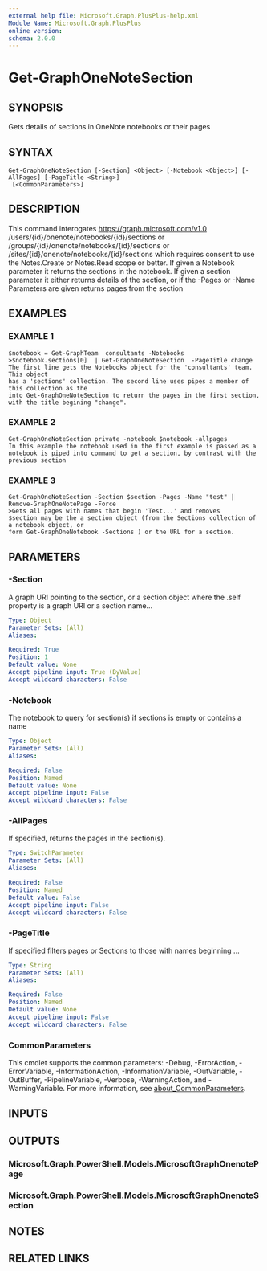 ```yaml
---
external help file: Microsoft.Graph.PlusPlus-help.xml
Module Name: Microsoft.Graph.PlusPlus
online version:
schema: 2.0.0
---
```


# Get-GraphOneNoteSection

## SYNOPSIS
Gets details of  sections in OneNote notebooks or their pages

## SYNTAX

```
Get-GraphOneNoteSection [-Section] <Object> [-Notebook <Object>] [-AllPages] [-PageTitle <String>]
 [<CommonParameters>]
```

## DESCRIPTION
This command interogates  https://graph.microsoft.com/v1.0
    /users/{id}/onenote/notebooks/{id}/sections
or /groups/{id}/onenote/notebooks/{id}/sections
or  /sites/{id}/onenote/notebooks/{id}/sections
which requires consent to use the Notes.Create or Notes.Read scope or better.
If given a Notebook parameter it returns the sections in the notebook.
If given a section parameter it either returns details of the section, or
if the -Pages or -Name Parameters are given returns pages from the section

## EXAMPLES

### EXAMPLE 1
```
$notebook = Get-GraphTeam  consultants -Notebooks
>$notebook.sections[0]  | Get-GraphOneNoteSection  -PageTitle change
The first line gets the Notebooks object for the 'consultants' team. This object
has a 'sections' collection. The second line uses pipes a member of this collection as the
into Get-GraphOneNoteSection to return the pages in the first section, with the title begining "change".
```

### EXAMPLE 2
```
Get-GraphOneNoteSection private -notebook $notebook -allpages
In this example the notebook used in the first example is passed as a notebook is piped into command to get a section, by contrast with the previous section
```

### EXAMPLE 3
```
Get-GraphOneNoteSection -Section $section -Pages -Name "test" | Remove-GraphOneNotePage -Force
>Gets all pages with names that begin 'Test...' and removes
$section may be the a section object (from the Sections collection of a notebook object, or
form Get-GraphOneNotebook -Sections ) or the URL for a section.
```

## PARAMETERS

### -Section
A graph URI pointing to the section, or a section object where the .self property is a graph URI or a section name...

```yaml
Type: Object
Parameter Sets: (All)
Aliases:

Required: True
Position: 1
Default value: None
Accept pipeline input: True (ByValue)
Accept wildcard characters: False
```

### -Notebook
The notebook to query for section(s) if sections is empty or contains a name

```yaml
Type: Object
Parameter Sets: (All)
Aliases:

Required: False
Position: Named
Default value: None
Accept pipeline input: False
Accept wildcard characters: False
```

### -AllPages
If specified, returns the pages in the section(s).

```yaml
Type: SwitchParameter
Parameter Sets: (All)
Aliases:

Required: False
Position: Named
Default value: False
Accept pipeline input: False
Accept wildcard characters: False
```

### -PageTitle
If specified filters pages or Sections to those with names beginning ...

```yaml
Type: String
Parameter Sets: (All)
Aliases:

Required: False
Position: Named
Default value: None
Accept pipeline input: False
Accept wildcard characters: False
```

### CommonParameters
This cmdlet supports the common parameters: -Debug, -ErrorAction, -ErrorVariable, -InformationAction, -InformationVariable, -OutVariable, -OutBuffer, -PipelineVariable, -Verbose, -WarningAction, and -WarningVariable. For more information, see [about_CommonParameters](http://go.microsoft.com/fwlink/?LinkID=113216).

## INPUTS

## OUTPUTS

### Microsoft.Graph.PowerShell.Models.MicrosoftGraphOnenotePage
### Microsoft.Graph.PowerShell.Models.MicrosoftGraphOnenoteSection
## NOTES

## RELATED LINKS
